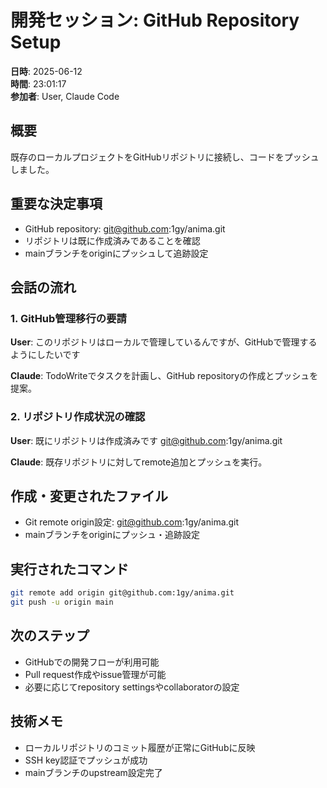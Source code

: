 # 開発セッション: GitHub Repository Setup

**日時**: 2025-06-12  
**時間**: 23:01:17  
**参加者**: User, Claude Code

## 概要
既存のローカルプロジェクトをGitHubリポジトリに接続し、コードをプッシュしました。

## 重要な決定事項
- GitHub repository: git@github.com:1gy/anima.git
- リポジトリは既に作成済みであることを確認
- mainブランチをoriginにプッシュして追跡設定

## 会話の流れ

### 1. GitHub管理移行の要請
**User**: このリポジトリはローカルで管理しているんですが、GitHubで管理するようにしたいです

**Claude**: TodoWriteでタスクを計画し、GitHub repositoryの作成とプッシュを提案。

### 2. リポジトリ作成状況の確認
**User**: 既にリポジトリは作成済みです git@github.com:1gy/anima.git

**Claude**: 既存リポジトリに対してremote追加とプッシュを実行。

## 作成・変更されたファイル
- Git remote origin設定: git@github.com:1gy/anima.git
- mainブランチをoriginにプッシュ・追跡設定

## 実行されたコマンド
```bash
git remote add origin git@github.com:1gy/anima.git
git push -u origin main
```

## 次のステップ
- GitHubでの開発フローが利用可能
- Pull request作成やissue管理が可能
- 必要に応じてrepository settingsやcollaboratorの設定

## 技術メモ
- ローカルリポジトリのコミット履歴が正常にGitHubに反映
- SSH key認証でプッシュが成功
- mainブランチのupstream設定完了